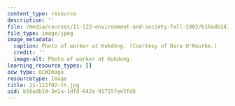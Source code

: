 ```yaml
---
content_type: resource
description: ''
file: /media/courses/11-122-environment-and-society-fall-2002/b16adb143e2a1dfd642a91715fae5fd6_11-122f02-th.jpg
file_type: image/jpeg
image_metadata:
  caption: Photo of worker at Kukdong. (Courtesy of Dara O'Rourke.)
  credit: ''
  image-alt: Photo of worker at Kukdong.
learning_resource_types: []
ocw_type: OCWImage
resourcetype: Image
title: 11-122f02-th.jpg
uid: b16adb14-3e2a-1dfd-642a-91715fae5fd6
---
```

